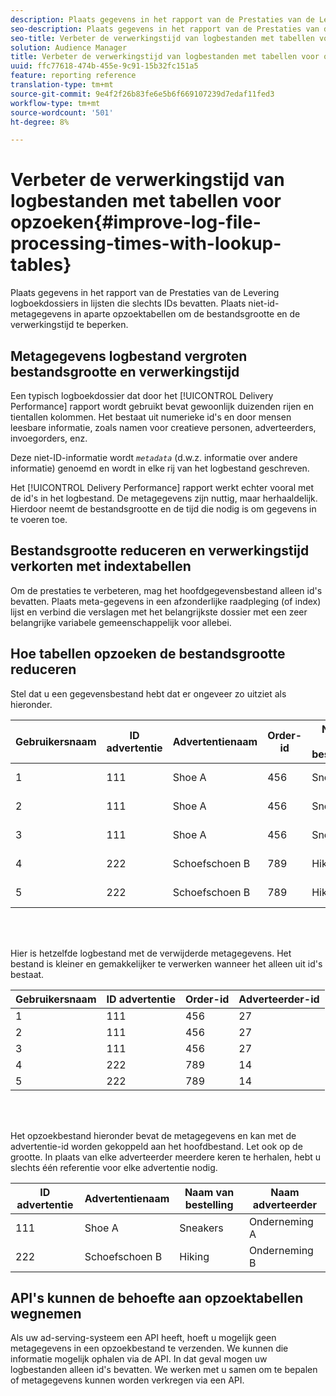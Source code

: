 ```yaml
---
description: Plaats gegevens in het rapport van de Prestaties van de Levering logboekdossiers in lijsten die slechts IDs bevatten. Plaats niet-id-metagegevens in aparte opzoektabellen om de bestandsgrootte en de verwerkingstijd te beperken.
seo-description: Plaats gegevens in het rapport van de Prestaties van de Levering logboekdossiers in lijsten die slechts IDs bevatten. Plaats niet-id-metagegevens in aparte opzoektabellen om de bestandsgrootte en de verwerkingstijd te beperken.
seo-title: Verbeter de verwerkingstijd van logbestanden met tabellen voor opzoeken
solution: Audience Manager
title: Verbeter de verwerkingstijd van logbestanden met tabellen voor opzoeken
uuid: ffc77618-474b-455e-9c91-15b32fc151a5
feature: reporting reference
translation-type: tm+mt
source-git-commit: 9e4f2f26b83fe6e5b6f669107239d7edaf11fed3
workflow-type: tm+mt
source-wordcount: '501'
ht-degree: 8%

---
```



# Verbeter de verwerkingstijd van logbestanden met tabellen voor opzoeken{#improve-log-file-processing-times-with-lookup-tables}

Plaats gegevens in het rapport van de Prestaties van de Levering logboekdossiers in lijsten die slechts IDs bevatten. Plaats niet-id-metagegevens in aparte opzoektabellen om de bestandsgrootte en de verwerkingstijd te beperken.

<!-- 

c_lookup_tables.xml

 -->

## Metagegevens logbestand vergroten bestandsgrootte en verwerkingstijd

Een typisch logboekdossier dat door het [!UICONTROL Delivery Performance] rapport wordt gebruikt bevat gewoonlijk duizenden rijen en tientallen kolommen. Het bestaat uit numerieke id&#39;s en door mensen leesbare informatie, zoals namen voor creatieve personen, adverteerders, invoegorders, enz.

Deze niet-ID-informatie wordt *`metadata`* (d.w.z. informatie over andere informatie) genoemd en wordt in elke rij van het logbestand geschreven.

Het [!UICONTROL Delivery Performance] rapport werkt echter vooral met de id&#39;s in het logbestand. De metagegevens zijn nuttig, maar herhaaldelijk. Hierdoor neemt de bestandsgrootte en de tijd die nodig is om gegevens in te voeren toe.

## Bestandsgrootte reduceren en verwerkingstijd verkorten met indextabellen

Om de prestaties te verbeteren, mag het hoofdgegevensbestand alleen id&#39;s bevatten. Plaats meta-gegevens in een afzonderlijke raadpleging (of index) lijst en verbind die verslagen met het belangrijkste dossier met een zeer belangrijke variabele gemeenschappelijk voor allebei.

## Hoe tabellen opzoeken de bestandsgrootte reduceren

Stel dat u een gegevensbestand hebt dat er ongeveer zo uitziet als hieronder.

| Gebruikersnaam | ID advertentie | Advertentienaam | Order-id | Naam van bestelling | Adverteerder-id | Naam adverteerder |
|---|---|---|---|---|---|---|
| 1 | 111 | Shoe A | 456 | Sneakers | 27 | Onderneming A |
| 2 | 111 | Shoe A | 456 | Sneakers | 27 | Onderneming A |
| 3 | 111 | Shoe A | 456 | Sneakers | 27 | Onderneming A |
| 4 | 222 | Schoefschoen B | 789 | Hiking | 14 | Onderneming B |
| 5 | 222 | Schoefschoen B | 789 | Hiking | 14 | Onderneming B |

<br> 

Hier is hetzelfde logbestand met de verwijderde metagegevens. Het bestand is kleiner en gemakkelijker te verwerken wanneer het alleen uit id&#39;s bestaat.

| Gebruikersnaam | ID advertentie | Order-id | Adverteerder-id |
|---|---|---|---|
| 1 | 111 | 456 | 27 |
| 2 | 111 | 456 | 27 |
| 3 | 111 | 456 | 27 |
| 4 | 222 | 789 | 14 |
| 5 | 222 | 789 | 14 |

<br> 

Het opzoekbestand hieronder bevat de metagegevens en kan met de advertentie-id worden gekoppeld aan het hoofdbestand. Let ook op de grootte. In plaats van elke adverteerder meerdere keren te herhalen, hebt u slechts één referentie voor elke advertentie nodig.

| ID advertentie | Advertentienaam | Naam van bestelling | Naam adverteerder |
|---|---|---|---|
| 111 | Shoe A | Sneakers | Onderneming A |
| 222 | Schoefschoen B | Hiking | Onderneming B |

## API&#39;s kunnen de behoefte aan opzoektabellen wegnemen

Als uw ad-serving-systeem een API heeft, hoeft u mogelijk geen metagegevens in een opzoekbestand te verzenden. We kunnen die informatie mogelijk ophalen via de API. In dat geval mogen uw logbestanden alleen id&#39;s bevatten. We werken met u samen om te bepalen of metagegevens kunnen worden verkregen via een API.